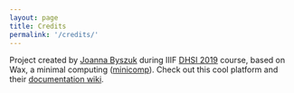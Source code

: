 ```yaml
---
layout: page
title: Credits
permalink: '/credits/'
---
```


Project created by [Joanna Byszuk](joannaby.github.io) during IIIF [DHSI 2019](dhsi.com) course, based on Wax, a minimal computing ([minicomp](https://github.com/minicomp)). Check out this cool platform and their [documentation wiki](https://minicomp.github.io/wiki/wax/).

